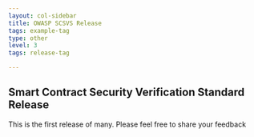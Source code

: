 ```yaml
---
layout: col-sidebar
title: OWASP SCSVS Release
tags: example-tag
type: other
level: 3
tags: release-tag

---
```


## Smart Contract Security Verification Standard Release

This is the first release of many. Please feel free to share your feedback

